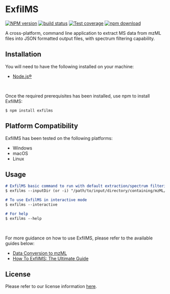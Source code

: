# ExfilMS

[![NPM version][npm-image]][npm-url]
[![build status][ci-image]][ci-url]
[![Test coverage][codecov-image]][codecov-url]
[![npm download][download-image]][download-url]

A cross-platform, command line application to extract MS data from mzML files into JSON formatted output files, with spectrum filtering capability.

## Installation
You will need to have the following installed on your machine:
- [Node.js®][nodejs-url]

<br>

Once the required prerequisites has been installed, use npm to install ExfilMS:

`$ npm install exfilms`

## Platform Compatibility  
ExfilMS has been tested on the following platforms:
- Windows
- macOS
- Linux

## Usage
```md
# ExfilMS basic command to run with default extraction/spectrum filtering parameters
$ exfilms --inputDir (or -i) "/path/to/input/directory/containing/mzML/data/files/"

# To use ExfilMS in interactive mode
$ exfilms --interactive

# For help
$ exfilms --help
```
<br>

For more guidance on how to use ExfilMS, please refer to the available guides below:
- [Data Conversion to mzML](./guide/data-conversion-to-mzML.md)
- [How To ExfilMS: The Ultimate Guide](./guide/how-to-exfilms-the-ultimate-guide.md)

<!-- ## API Documentation
Please refer to our API documentation [here](https://vmalnathnambiar.github.io/exfilms/). -->

## License
Please refer to our license information [here](./LICENSE).

<!-- URLs used in the markdown document-->
[npm-image]: https://img.shields.io/npm/v/exfilms.svg
[npm-url]: https://www.npmjs.com/package/exfilms
[ci-image]: https://github.com/vmalnathnambiar/exfilms/workflows/Node.js%20CI/badge.svg?branch=main
[ci-url]: https://github.com/vmalnathnambiar/exfilms/actions?query=workflow%3A%22Node.js+CI%22
[codecov-image]: https://img.shields.io/codecov/c/github/vmalnathnambiar/exfilms.svg
[codecov-url]: https://codecov.io/gh/vmalnathnambiar/exfilms
[download-image]: https://img.shields.io/npm/dm/exfilms.svg
[download-url]: https://www.npmjs.com/package/exfilms
[nodejs-url]: https://nodejs.org/en/download/